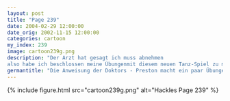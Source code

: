 ```yaml
---
layout: post
title: "Page 239"
date: 2004-02-29 12:00:00
date_orig: 2002-11-15 12:00:00
categories: cartoon
my_index: 239
image: cartoon239g.png
description: "Der Arzt hat gesagt ich muss abnehmen 
also habe ich beschlossen meine Übungenmit diesem neuen Tanz-Spiel zu machen Coole Idee Grunz Huff Puff Keuch Die Übung stinkt Erzähl mir nichts Hackles Preston"
germantitle: "Die Anweisung der Doktors - Preston macht ein paar Übungen"
---
```


{% include figure.html src="cartoon239g.png" alt="Hackles Page 239"  %}
